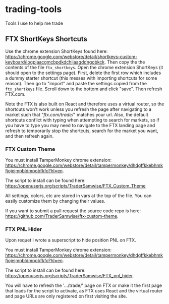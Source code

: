 # trading-tools
Tools I use to help me trade

## FTX ShortKeys Shortcuts

Use the chrome extension ShortKeys found here: https://chrome.google.com/webstore/detail/shortkeys-custom-keyboard/logpjaacgmcbpdkdchjiaagddngobkck. Then copy the the contents of the file `ftx_shortkeys`. Open the chrome extension ShortKeys (it should open to the settings page). First, delete the first row which includes a dummy starter shortcut (this messes with importing shortcuts for some reason). Then go to "import" and paste the settings copied from the `ftx_shortkeys` file. Scroll down to the bottom and click "save". Then refresh FTX.com.

Note the FTX is also built on React and therefore uses a virtual router, so the shortcuts won't work unless you refresh the page after navigating to a market such that "*ftx.com/trade/*" matches your url. Also, the default shortcuts conflict with typing when attempting to search for markets, so if you have to type you may need to navigate to the FTX landing page and refresh to temporarily stop the shortcuts, search for the market you want, and then refresh again.


### FTX Custom Theme

You must install TamperMonkey chrome extension: https://chrome.google.com/webstore/detail/tampermonkey/dhdgffkkebhmkfjojejmpbldmpobfkfo?hl=en. 

The script to install can be found here: https://openuserjs.org/scripts/TraderSamwise/FTX_Custom_Theme

All settings, colors, etc are stored in vars at the top of the file. You can easily customize them by changing their values.

If you want to submit a pull request the source code repo is here: https://github.com/TraderSamwise/ftx-custom-theme.



### FTX PNL Hider

Upon requet I wrote a superscript to hide position PNL on FTX. 

You must install TamperMonkey chrome extension: https://chrome.google.com/webstore/detail/tampermonkey/dhdgffkkebhmkfjojejmpbldmpobfkfo?hl=en. 

The script to install can be found here: https://openuserjs.org/scripts/TraderSamwise/FTX_pnl_hider.

You will have to refresh the '.../trade/' page on FTX or make it the first page that loads for the script to activate, as FTX uses React and the virtual router and page URLs are only registered on first visiting the site.
